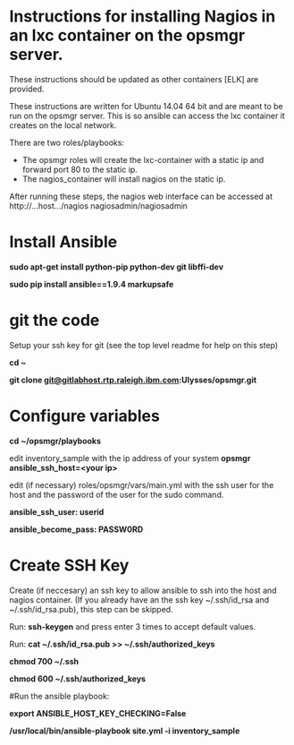 # Instructions for installing Nagios in an lxc container on the opsmgr server.

These instructions should be updated as other containers [ELK] are provided.

These instructions are written for Ubuntu 14.04 64 bit and are meant to be run on the opsmgr server. This is so ansible can access the lxc container it creates on the local network.

There are two roles/playbooks:
* The opsmgr roles will create the lxc-container with a static ip and forward port 80 to the static ip.
* The nagios_container will install nagios on the static ip.

After running these steps, the nagios web interface can be accessed at http://...host.../nagios  nagiosadmin/nagiosadmin

# Install Ansible
**sudo apt-get install python-pip python-dev git libffi-dev**

**sudo pip install ansible==1.9.4 markupsafe**


# git the code
Setup your ssh key for git (see the top level readme for help on this step)

**cd ~**

**git clone git@gitlabhost.rtp.raleigh.ibm.com:Ulysses/opsmgr.git**

# Configure variables
**cd ~/opsmgr/playbooks**

edit inventory_sample with the ip address of your system
**opsmgr ansible_ssh_host=\<your ip\>**

edit (if necessary) roles/opsmgr/vars/main.yml with the ssh user for the host and the password of the user for the sudo command. 

**ansible_ssh_user: userid**

**ansible_become_pass: PASSW0RD**

# Create SSH Key
Create (if neccesary) an ssh key to allow ansible to ssh into the host and nagios container. (If you already have an the ssh key ~/.ssh/id_rsa and ~/.ssh/id_rsa.pub), this step can be skipped.

Run: **ssh-keygen** and press enter 3 times to accept default values.

Run:
**cat ~/.ssh/id_rsa.pub >> ~/.ssh/authorized_keys**

**chmod 700 ~/.ssh**

**chmod 600 ~/.ssh/authorized_keys**


#Run the ansible playbook:

**export ANSIBLE_HOST_KEY_CHECKING=False**

**/usr/local/bin/ansible-playbook site.yml -i inventory_sample**
